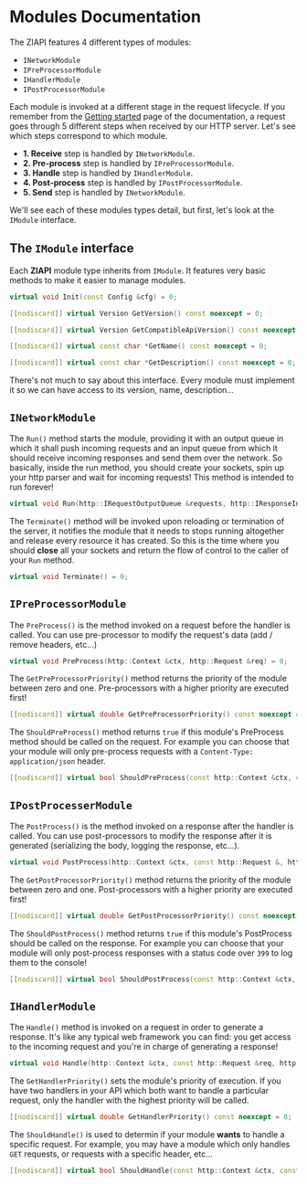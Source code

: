 # Modules Documentation

The ZIAPI features 4 different types of modules:
- `INetworkModule`
- `IPreProcessorModule`
- `IHandlerModule`
- `IPostProcessorModule`

Each module is invoked at a different stage in the request lifecycle. If you remember from the [Getting started](GETTING_STARTED.md) page of the documentation, a request goes through 5 different steps when received by our HTTP server. Let's see which steps correspond to which module.
- **1. Receive** step is handled by `INetworkModule`.
- **2. Pre-process** step is handled by `IPreProcessorModule`.
- **3. Handle** step is handled by `IHandlerModule`.
- **4. Post-process** step is handled by `IPostProcessorModule`.
- **5. Send** step is handled by `INetworkModule`.

We'll see each of these modules types detail, but first, let's look at the `IModule` interface.

## The `IModule` interface

Each **ZIAPI** module type inherits from `IModule`. It features very basic methods to make it easier to manage modules.

```c++
virtual void Init(const Config &cfg) = 0;

[[nodiscard]] virtual Version GetVersion() const noexcept = 0;

[[nodiscard]] virtual Version GetCompatibleApiVersion() const noexcept = 0;

[[nodiscard]] virtual const char *GetName() const noexcept = 0;

[[nodiscard]] virtual const char *GetDescription() const noexcept = 0;
```

There's not much to say about this interface. Every module must implement it so we can have access to its version, name, description...

## `INetworkModule`

The `Run()` method starts the module, providing it with an output queue in which it shall push incoming requests and an input queue from which it should receive incoming responses and send them over the network. So basically, inside the run method, you should create your sockets, spin up your http parser and wait for incoming requests! This method is intended to run forever!

```c++
virtual void Run(http::IRequestOutputQueue &requests, http::IResponseInputQueue &responses);
```

The `Terminate()` method will be invoked upon reloading or termination of the server, it notifies the module that it needs to stops running altogether and release every resource it has created. So this is the time where you should **close** all your sockets and return the flow of control to the caller of your `Run` method.

```c++
virtual void Terminate() = 0;
```

## `IPreProcessorModule`

The `PreProcess()` is the method invoked on a request before the handler is called. You can use pre-processor to modify the request's data (add / remove headers, etc...)

```c++
virtual void PreProcess(http::Context &ctx, http::Request &req) = 0;
```

The `GetPreProcessorPriority()` method returns the priority of the module between zero and one. Pre-processors with a higher priority are executed first!

```c++
[[nodiscard]] virtual double GetPreProcessorPriority() const noexcept = 0;
```

The `ShouldPreProcess()` method returns `true` if this module's PreProcess method should be called on the request. For example you can choose that your module will only pre-process requests with a `Content-Type: application/json` header.

```c++
[[nodiscard]] virtual bool ShouldPreProcess(const http::Context &ctx, const http::Request &req) const = 0;
```

## `IPostProcesserModule`

The `PostProcess()` is the method invoked on a response after the handler is called. You can use post-processors to modify the response after it is generated (serializing the body, logging the response, etc...).

```c++
virtual void PostProcess(http::Context &ctx, const http::Request &, http::Response &res) = 0;
```

The `GetPostProcessorPriority()` method returns the priority of the module between zero and one. Post-processors with a higher priority are executed first!

```c++
[[nodiscard]] virtual double GetPostProcessorPriority() const noexcept = 0;
```

The `ShouldPostProcess()` method returns `true` if this module's PostProcess should be called on the response. For example you can choose that your module will only post-process responses with a status code over `399` to log them to the console!

```c++
[[nodiscard]] virtual bool ShouldPostProcess(const http::Context &ctx, const http::Request &req, const http::Response &res) const = 0;
```

## `IHandlerModule`

The `Handle()` method is invoked on a request in order to generate a response. It's like any typical web framework you can find: you get access to the incoming request and you're in charge of generating a response!

```c++
virtual void Handle(http::Context &ctx, const http::Request &req, http::Response &res) = 0;
```

The `GetHandlerPriority()` sets the module's priority of execution. If you have two handlers in your API which both want to handle a particular request, only the handler with the highest priority will be called.

```c++
[[nodiscard]] virtual double GetHandlerPriority() const noexcept = 0;
```

The `ShouldHandle()` is used to determin if your module **wants** to handle a specific request. For example, you may have a module which only handles `GET` requests, or requests with a specific header, etc...

```c++
[[nodiscard]] virtual bool ShouldHandle(const http::Context &ctx, const http::Request &req) const = 0;
```
